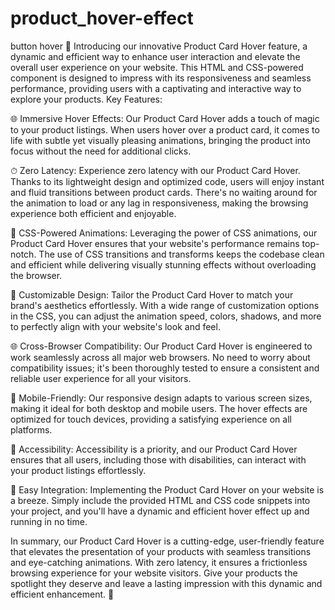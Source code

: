 # product_hover-effect
button hover
🌟 Introducing our innovative Product Card Hover feature, a dynamic and efficient way to enhance user interaction and elevate the overall user experience on your website. This HTML and CSS-powered component is designed to impress with its responsiveness and seamless performance, providing users with a captivating and interactive way to explore your products.
Key Features:

🌐 Immersive Hover Effects: Our Product Card Hover adds a touch of magic to your product listings. When users hover over a product card, it comes to life with subtle yet visually pleasing animations, bringing the product into focus without the need for additional clicks.

⏱ Zero Latency: Experience zero latency with our Product Card Hover. Thanks to its lightweight design and optimized code, users will enjoy instant and fluid transitions between product cards. There's no waiting around for the animation to load or any lag in responsiveness, making the browsing experience both efficient and enjoyable.

🎨 CSS-Powered Animations: Leveraging the power of CSS animations, our Product Card Hover ensures that your website's performance remains top-notch. The use of CSS transitions and transforms keeps the codebase clean and efficient while delivering visually stunning effects without overloading the browser.

🎨 Customizable Design: Tailor the Product Card Hover to match your brand's aesthetics effortlessly. With a wide range of customization options in the CSS, you can adjust the animation speed, colors, shadows, and more to perfectly align with your website's look and feel.

🌐 Cross-Browser Compatibility: Our Product Card Hover is engineered to work seamlessly across all major web browsers. No need to worry about compatibility issues; it's been thoroughly tested to ensure a consistent and reliable user experience for all your visitors.

📱 Mobile-Friendly: Our responsive design adapts to various screen sizes, making it ideal for both desktop and mobile users. The hover effects are optimized for touch devices, providing a satisfying experience on all platforms.

🚀 Accessibility: Accessibility is a priority, and our Product Card Hover ensures that all users, including those with disabilities, can interact with your product listings effortlessly.

🧩 Easy Integration: Implementing the Product Card Hover on your website is a breeze. Simply include the provided HTML and CSS code snippets into your project, and you'll have a dynamic and efficient hover effect up and running in no time.

In summary, our Product Card Hover is a cutting-edge, user-friendly feature that elevates the presentation of your products with seamless transitions and eye-catching animations. With zero latency, it ensures a frictionless browsing experience for your website visitors. Give your products the spotlight they deserve and leave a lasting impression with this dynamic and efficient enhancement. 💫
